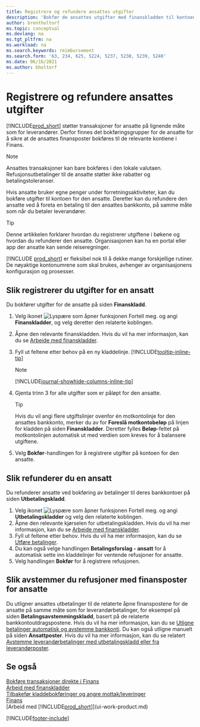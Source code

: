 ```yaml
---
title: Registrere og refundere ansattes utgifter
description: 'Bokfør de ansattes utgifter med finanskladden til kontoen for den ansatte, og bokfør deretter en betaling til den ansattes bankkonto for å refundere for den firmarelaterte utgiften.'
author: brentholtorf
ms.topic: conceptual
ms.devlang: na
ms.tgt_pltfrm: na
ms.workload: na
ms.search.keywords: reimbursement
ms.search.form: '63, 234, 625, 5224, 5237, 5238, 5239, 5240'
ms.date: 06/16/2021
ms.author: bholtorf
---
```

# Registrere og refundere ansattes utgifter

[!INCLUDE[prod_short](includes/prod_short.md)] støtter transaksjoner for ansatte på lignende måte som for leverandører. Derfor finnes det bokføringsgrupper for de ansatte for å sikre at de ansattes finansposter bokføres til de relevante kontiene i Finans.

> [!NOTE]  
> Ansattes transaksjoner kan bare bokføres i den lokale valutaen. Refusjonsutbetalinger til de ansatte støtter ikke rabatter og betalingstoleranser.

Hvis ansatte bruker egne penger under forretningsaktiviteter, kan du bokføre utgifter til kontoen for den ansatte. Deretter kan du refundere den ansatte ved å foreta en betaling til den ansattes bankkonto, på samme måte som når du betaler leverandører.  

> [!TIP]
> Denne artikkelen forklarer hvordan du registrerer utgiftene i bøkene og hvordan du refunderer den ansatte. Organisasjonen kan ha en portal eller app der ansatte kan sende reiseregninger.

[!INCLUDE [prod_short](includes/prod_short.md)] er fleksibel nok til å dekke mange forskjellige rutiner. De nøyaktige kontonumrene som skal brukes, avhenger av organisasjonens konfigurasjon og prosesser.  

## Slik registrerer du utgifter for en ansatt

Du bokfører utgifter for de ansatte på siden **Finanskladd**.

1. Velg ikonet ![Lyspære som åpner funksjonen Fortell meg.](media/ui-search/search_small.png "Fortell hva du vil gjøre") og angi **Finanskladder**, og velg deretter den relaterte koblingen.  
2. Åpne den relevante finanskladden. Hvis du vil ha mer informasjon, kan du se [Arbeide med finanskladder](ui-work-general-journals.md).
3. Fyll ut feltene etter behov på en ny kladdelinje. [!INCLUDE[tooltip-inline-tip](includes/tooltip-inline-tip_md.md)]  

    > [!NOTE]
    > [!INCLUDE[journal-showhide-columns-inline-tip](includes/journal-showhide-columns-inline-tip.md)]
4. Gjenta trinn 3 for alle utgifter som er påløpt for den ansatte.

    > [!TIP]  
    > Hvis du vil angi flere utgiftslinjer ovenfor én motkontolinje for den ansattes bankkonto, merker du av for **Foreslå motkontobeløp** på linjen for kladden på siden **Finanskladder**. Deretter fylles **Beløp**-feltet på motkontolinjen automatisk ut med verdien som kreves for å balansere utgiftene.
5. Velg **Bokfør**-handlingen for å registrere utgifter på kontoen for den ansatte.

## Slik refunderer du en ansatt

Du refunderer ansatte ved bokføring av betalinger til deres bankkontoer på siden **Utbetalingskladd**.  

1. Velg ikonet ![Lyspære som åpner funksjonen Fortell meg.](media/ui-search/search_small.png "Fortell hva du vil gjøre") og angi **Utbetalingskladder** og velg den relaterte koblingen.
2. Åpne den relevante kjørselen for utbetalingskladden. Hvis du vil ha mer informasjon, kan du se [Arbeide med finanskladder](ui-work-general-journals.md).
3. Fyll ut feltene etter behov. Hvis du vil ha mer informasjon, kan du se [Utføre betalinger](payables-make-payments.md).
4. Du kan også velge handlingen **Betalingsforslag - ansatt** for å automatisk sette inn kladdelinjer for ventende refusjoner for ansatte.
5. Velg handlingen **Bokfør** for å registrere refusjonen.  

## Slik avstemmer du refusjoner med finansposter for ansatte

Du utligner ansattes utbetalinger til de relaterte åpne finanspostene for de ansatte på samme måte som for leverandørbetalinger, for eksempel på siden **Betalingsavstemmingskladd**, basert på de relaterte bankkontoutdragspostene. Hvis du vil ha mer informasjon, kan du se [Utligne betalinger automatisk og avstemme bankkonti](receivables-apply-payments-auto-reconcile-bank-accounts.md). Du kan også utligne manuelt på siden **Ansattposter**. Hvis du vil ha mer informasjon, kan du se relatert [Avstemme leverandørbetalinger med utbetalingskladd eller fra leverandørposter](payables-how-apply-purchase-transactions-manually.md).  

## Se også

[Bokføre transaksjoner direkte i Finans](finance-how-post-transactions-directly.md)  
[Arbeid med finanskladder](ui-work-general-journals.md)  
[Tilbakefør kladdebokføringer og angre mottak/leveringer](finance-how-reverse-journal-posting.md)  
[Finans](finance.md)  
[Arbeid med [!INCLUDE[prod_short](includes/prod_short.md)]](ui-work-product.md)  


[!INCLUDE[footer-include](includes/footer-banner.md)]